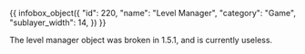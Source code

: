 {{ infobox_object({
	"id": 220,
	"name": "Level Manager",
	"category": "Game",
	"sublayer_width": 14,
}) }}

The level manager object was broken in 1.5.1, and is currently useless.